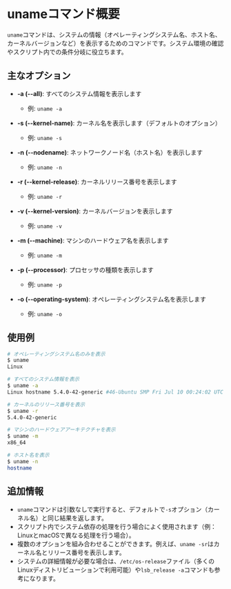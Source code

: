 # unameコマンド概要
`uname`コマンドは、システムの情報（オペレーティングシステム名、ホスト名、カーネルバージョンなど）を表示するためのコマンドです。システム環境の確認やスクリプト内での条件分岐に役立ちます。

## 主なオプション
- **-a (--all)**: すべてのシステム情報を表示します
  - 例: `uname -a`

- **-s (--kernel-name)**: カーネル名を表示します（デフォルトのオプション）
  - 例: `uname -s`

- **-n (--nodename)**: ネットワークノード名（ホスト名）を表示します
  - 例: `uname -n`

- **-r (--kernel-release)**: カーネルリリース番号を表示します
  - 例: `uname -r`

- **-v (--kernel-version)**: カーネルバージョンを表示します
  - 例: `uname -v`

- **-m (--machine)**: マシンのハードウェア名を表示します
  - 例: `uname -m`

- **-p (--processor)**: プロセッサの種類を表示します
  - 例: `uname -p`

- **-o (--operating-system)**: オペレーティングシステム名を表示します
  - 例: `uname -o`

## 使用例

```bash
# オペレーティングシステム名のみを表示
$ uname
Linux

# すべてのシステム情報を表示
$ uname -a
Linux hostname 5.4.0-42-generic #46-Ubuntu SMP Fri Jul 10 00:24:02 UTC 2020 x86_64 x86_64 GNU/Linux

# カーネルのリリース番号を表示
$ uname -r
5.4.0-42-generic

# マシンのハードウェアアーキテクチャを表示
$ uname -m
x86_64

# ホスト名を表示
$ uname -n
hostname
```

## 追加情報
- `uname`コマンドは引数なしで実行すると、デフォルトで`-s`オプション（カーネル名）と同じ結果を返します。
- スクリプト内でシステム依存の処理を行う場合によく使用されます（例：LinuxとmacOSで異なる処理を行う場合）。
- 複数のオプションを組み合わせることができます。例えば、`uname -sr`はカーネル名とリリース番号を表示します。
- システムの詳細情報が必要な場合は、`/etc/os-release`ファイル（多くのLinuxディストリビューションで利用可能）や`lsb_release -a`コマンドも参考になります。